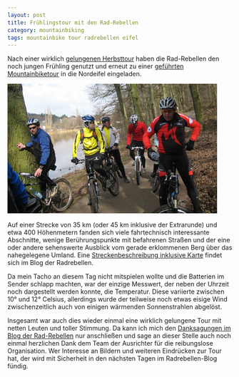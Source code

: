 ```yaml
---
layout: post
title: Frühlingstour mit den Rad-Rebellen
category: mountainbiking
tags: mountainbike tour radrebellen eifel
---
```


Nach einer wirklich [gelungenen Herbsttour](/2008/10/12/gefuehrte-tour-codename-plattfuss/) haben die Rad-Rebellen den noch jungen Frühling genutzt und erneut zu einer [geführten Mountainbiketour](http://www.rad-rebellen.de/wordpress/?p=278) in die Nordeifel eingeladen.

![Frühlingstour mit den Rad-Rebellen](/images/2009-03-23/pause.jpg)

Auf einer Strecke von 35 km (oder 45 km inklusive der Extrarunde) und etwa 400 Höhenmetern fanden sich viele fahrtechnisch interessante Abschnitte, wenige Berührungspunkte mit befahrenen Straßen und der eine oder andere sehenswerte Ausblick vom gerade erklommenen Berg über das nahegelegene Umland. Eine [Streckenbeschreibung inklusive Karte](http://www.rad-rebellen.de/wordpress/?p=278) findet sich im Blog der Radrebellen.

Da mein Tacho an diesem Tag nicht mitspielen wollte und die Batterien im Sender schlapp machten, war der einzige Messwert, der neben der Uhrzeit noch dargestellt werden konnte, die Temperatur. Diese variierte zwischen 10° und 12° Celsius, allerdings wurde der teilweise noch etwas eisige Wind zwischenzeitlich auch von einigen wärmenden Sonnenstrahlen abgelöst.

Insgesamt war auch dies wieder einmal eine wirklich gelungene Tour mit netten Leuten und toller Stimmung. Da kann ich mich den [Danksagungen im Blog der Rad-Rebellen](http://www.rad-rebellen.de/wordpress/?p=356) nur anschließen und sage an dieser Stelle auch noch einmal herzlichen Dank dem Team der Ausrichter für die reibungslose Organisation. Wer Interesse an Bildern und weiteren Eindrücken zur Tour hat, der wird mit Sicherheit in den nächsten Tagen im Radrebellen-Blog fündig.
